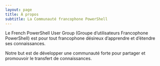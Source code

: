 ```yaml
---
layout: page
title: À propos
subtitle: La Communauté francophone PowerShell
---
```


Le French PowerShell User Group (Groupe d’utilisateurs Francophone PowerShell) est pour tout francophone désireux d’apprendre et d’étendre ses connaissances.

Notre but est de développer une communauté forte pour partager et promouvoir le transfert de connaissances.
